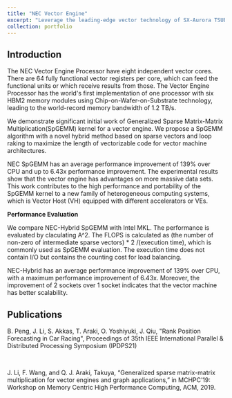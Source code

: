```yaml
---
title: "NEC Vector Engine"
excerpt: "Leverage the leading-edge vector technology of SX-Aurora TSUBASA<br/><img src='/images/500x300.png'>"
collection: portfolio
---
```


## Introduction

The NEC Vector Engine Processor have eight independent vector cores. There are 64 fully functional vector registers per core, which can feed the functional units or which receive results from those. The Vector Engine Processor has the world's first implementation of one processor with six HBM2 memory modules using Chip-on-Wafer-on-Substrate technology, leading to the world-record memory bandwidth of 1.2 TB/s.

We demonstrate significant initial work of Generalized Sparse Matrix-Matrix Multiplication(SpGEMM) kernel for a vector engine. We propose a SpGEMM algorithm with a novel hybrid method based on sparse vectors and loop raking to maximize the length of vectorizable code for vector machine architectures.

NEC SpGEMM has an average performance improvement of 139% over CPU and up to 6.43x performance improvement. The experimental results show that the vector engine has advantages on more massive data sets. This work contributes to the high performance and portability of the SpGEMM kernel to a new family of heterogeneous computing systems, which is Vector Host (VH) equipped with different accelerators or VEs.

**Performance Evaluation**  

We compare NEC-Hybrid SpGEMM with Intel MKL. The performance is evaluated by claculating A^2. The FLOPS is calculated as
(the number of non-zero of intermediate sparse vectors) * 2 /(execution time), which is commonly used as SpGEMM evaluation. The execution time does not contain I/O but contains the counting cost for load balancing.

NEC-Hybrid has an average performance improvement of 139% over CPU, with a maximum performance improvement of 6.43x. Moreover, the improvement of 2 sockets over 1 socket indicates that the vector machine has better scalability.

## Publications

B. Peng, J. Li, S. Akkas, T. Araki, O. Yoshiyuki, J. Qiu, "Rank Position Forecasting in Car Racing",  Proceedings of 35th IEEE International Parallel & Distributed Processing Symposium (IPDPS21)

​

J. Li, F. Wang, and Q. J. Araki, Takuya, “Generalized sparse matrix-matrix multiplication for vector engines and graph applications,” in
MCHPC’19: Workshop on Memory Centric High Performance Computing, ACM, 2019.


